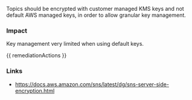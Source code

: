 
Topics should be encrypted with customer managed KMS keys and not default AWS managed keys, in order to allow granular key management.

### Impact
Key management very limited when using default keys.

<!-- DO NOT CHANGE -->
{{ remediationActions }}

### Links
- https://docs.aws.amazon.com/sns/latest/dg/sns-server-side-encryption.html


